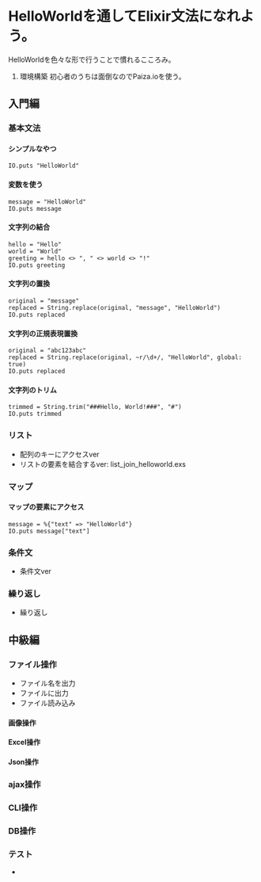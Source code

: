 # HelloWorldを通してElixir文法になれよう。
HelloWorldを色々な形で行うことで慣れるこころみ。

1. 環境構築
初心者のうちは面倒なのでPaiza.ioを使う。

## 入門編
### 基本文法
#### シンプルなやつ
```
IO.puts "HelloWorld"
```
#### 変数を使う
```
message = "HelloWorld"
IO.puts message
```

#### 文字列の結合
```
hello = "Hello"
world = "World"
greeting = hello <> ", " <> world <> "!"
IO.puts greeting
```
#### 文字列の置換
```
original = "message"
replaced = String.replace(original, "message", "HelloWorld")
IO.puts replaced
```
#### 文字列の正規表現置換
```
original = "abc123abc"
replaced = String.replace(original, ~r/\d+/, "HelloWorld", global: true)
IO.puts replaced
```
#### 文字列のトリム
```
trimmed = String.trim("###Hello, World!###", "#")
IO.puts trimmed
```

### リスト
- 配列のキーにアクセスver
- リストの要素を結合するver: list_join_helloworld.exs
### マップ
#### マップの要素にアクセス
```
message = %{"text" => "HelloWorld"}
IO.puts message["text"]
```

### 条件文
- 条件文ver

### 繰り返し
- 繰り返し

## 中級編
### ファイル操作
- ファイル名を出力
- ファイルに出力
- ファイル読み込み

#### 画像操作

#### Excel操作

#### Json操作

### ajax操作

### CLI操作

### DB操作

### テスト


- 





